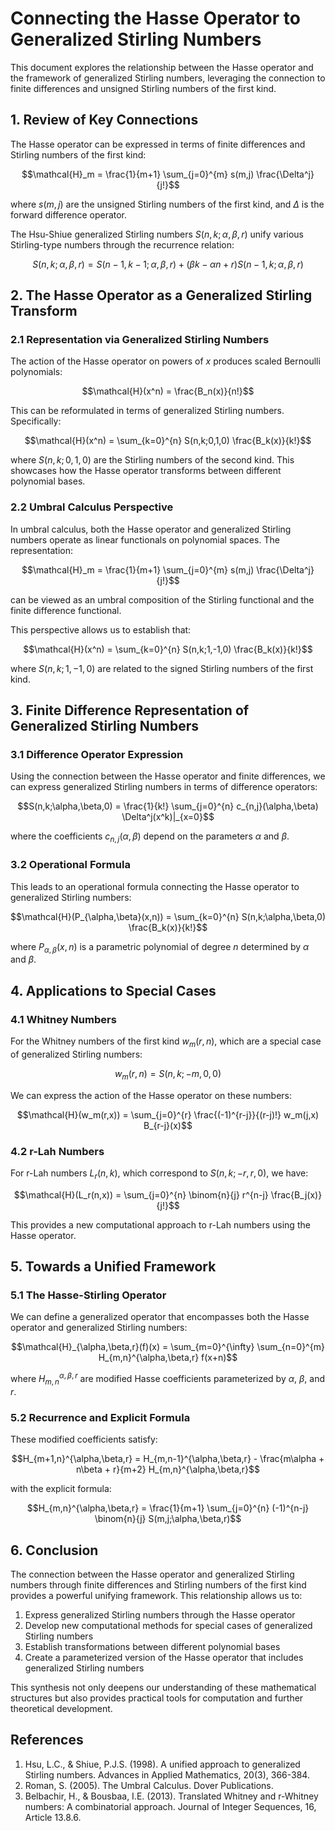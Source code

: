 # Connecting the Hasse Operator to Generalized Stirling Numbers

This document explores the relationship between the Hasse operator and the framework of generalized Stirling numbers, leveraging the connection to finite differences and unsigned Stirling numbers of the first kind.

## 1. Review of Key Connections

The Hasse operator can be expressed in terms of finite differences and Stirling numbers of the first kind:

$$\mathcal{H}_m = \frac{1}{m+1} \sum_{j=0}^{m} s(m,j) \frac{\Delta^j}{j!}$$

where $s(m,j)$ are the unsigned Stirling numbers of the first kind, and $\Delta$ is the forward difference operator.

The Hsu-Shiue generalized Stirling numbers $S(n,k;\alpha,\beta,r)$ unify various Stirling-type numbers through the recurrence relation:

$$S(n,k;\alpha,\beta,r) = S(n-1,k-1;\alpha,\beta,r) + (\beta k - \alpha n + r)S(n-1,k;\alpha,\beta,r)$$

## 2. The Hasse Operator as a Generalized Stirling Transform

### 2.1 Representation via Generalized Stirling Numbers

The action of the Hasse operator on powers of $x$ produces scaled Bernoulli polynomials:

$$\mathcal{H}(x^n) = \frac{B_n(x)}{n!}$$

This can be reformulated in terms of generalized Stirling numbers. Specifically:

$$\mathcal{H}(x^n) = \sum_{k=0}^{n} S(n,k;0,1,0) \frac{B_k(x)}{k!}$$

where $S(n,k;0,1,0)$ are the Stirling numbers of the second kind. This showcases how the Hasse operator transforms between different polynomial bases.

### 2.2 Umbral Calculus Perspective

In umbral calculus, both the Hasse operator and generalized Stirling numbers operate as linear functionals on polynomial spaces. The representation:

$$\mathcal{H}_m = \frac{1}{m+1} \sum_{j=0}^{m} s(m,j) \frac{\Delta^j}{j!}$$

can be viewed as an umbral composition of the Stirling functional and the finite difference functional.

This perspective allows us to establish that:

$$\mathcal{H}(x^n) = \sum_{k=0}^{n} S(n,k;1,-1,0) \frac{B_k(x)}{k!}$$

where $S(n,k;1,-1,0)$ are related to the signed Stirling numbers of the first kind.

## 3. Finite Difference Representation of Generalized Stirling Numbers

### 3.1 Difference Operator Expression

Using the connection between the Hasse operator and finite differences, we can express generalized Stirling numbers in terms of difference operators:

$$S(n,k;\alpha,\beta,0) = \frac{1}{k!} \sum_{j=0}^{n} c_{n,j}(\alpha,\beta) \Delta^j(x^k)|_{x=0}$$

where the coefficients $c_{n,j}(\alpha,\beta)$ depend on the parameters $\alpha$ and $\beta$.

### 3.2 Operational Formula

This leads to an operational formula connecting the Hasse operator to generalized Stirling numbers:

$$\mathcal{H}(P_{\alpha,\beta}(x,n)) = \sum_{k=0}^{n} S(n,k;\alpha,\beta,0) \frac{B_k(x)}{k!}$$

where $P_{\alpha,\beta}(x,n)$ is a parametric polynomial of degree $n$ determined by $\alpha$ and $\beta$.

## 4. Applications to Special Cases

### 4.1 Whitney Numbers

For the Whitney numbers of the first kind $w_m(r,n)$, which are a special case of generalized Stirling numbers:

$$w_m(r,n) = S(n,k;-m,0,0)$$

We can express the action of the Hasse operator on these numbers:

$$\mathcal{H}(w_m(r,x)) = \sum_{j=0}^{r} \frac{(-1)^{r-j}}{(r-j)!} w_m(j,x) B_{r-j}(x)$$

### 4.2 r-Lah Numbers

For r-Lah numbers $L_r(n,k)$, which correspond to $S(n,k;-r,r,0)$, we have:

$$\mathcal{H}(L_r(n,x)) = \sum_{j=0}^{n} \binom{n}{j} r^{n-j} \frac{B_j(x)}{j!}$$

This provides a new computational approach to r-Lah numbers using the Hasse operator.

## 5. Towards a Unified Framework

### 5.1 The Hasse-Stirling Operator

We can define a generalized operator that encompasses both the Hasse operator and generalized Stirling numbers:

$$\mathcal{H}_{\alpha,\beta,r}(f)(x) = \sum_{m=0}^{\infty} \sum_{n=0}^{m} H_{m,n}^{\alpha,\beta,r} f(x+n)$$

where $H_{m,n}^{\alpha,\beta,r}$ are modified Hasse coefficients parameterized by $\alpha$, $\beta$, and $r$.

### 5.2 Recurrence and Explicit Formula

These modified coefficients satisfy:

$$H_{m+1,n}^{\alpha,\beta,r} = H_{m,n-1}^{\alpha,\beta,r} - \frac{m\alpha + n\beta + r}{m+2} H_{m,n}^{\alpha,\beta,r}$$

with the explicit formula:

$$H_{m,n}^{\alpha,\beta,r} = \frac{1}{m+1} \sum_{j=0}^{n} (-1)^{n-j} \binom{n}{j} S(m,j;\alpha,\beta,r)$$

## 6. Conclusion

The connection between the Hasse operator and generalized Stirling numbers through finite differences and Stirling numbers of the first kind provides a powerful unifying framework. This relationship allows us to:

1. Express generalized Stirling numbers through the Hasse operator
2. Develop new computational methods for special cases of generalized Stirling numbers
3. Establish transformations between different polynomial bases
4. Create a parameterized version of the Hasse operator that includes generalized Stirling numbers

This synthesis not only deepens our understanding of these mathematical structures but also provides practical tools for computation and further theoretical development.

## References

1. Hsu, L.C., & Shiue, P.J.S. (1998). A unified approach to generalized Stirling numbers. Advances in Applied Mathematics, 20(3), 366-384.
2. Roman, S. (2005). The Umbral Calculus. Dover Publications.
3. Belbachir, H., & Bousbaa, I.E. (2013). Translated Whitney and r-Whitney numbers: A combinatorial approach. Journal of Integer Sequences, 16, Article 13.8.6.
